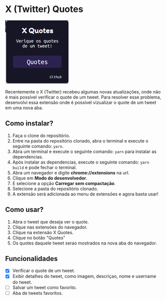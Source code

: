 # X (Twitter) Quotes
<img src="/public/x-quotes.png" alt="image da extensão">
<p>
  Recentemente o X (Twitter) recebeu algumas novas atualizações, onde não é mais possível
  verificar o quote de um tweet. Para resolver esse problema, desenvolvi essa extensão
  onde é possível vizualizar o quote de um tweet em uma nova aba.
</p>

## Como instalar?
1. Faça o clone do repositório.
2. Entre na pasta do repositório clonado, abra o terminal e execute o seguinte comando: `yarn`.
3. Abra um terminal e execute o seguinte comando: `yarn` para instalar as dependencias.
4. Após instalar as dependencias, execute o seguinte comando: `yarn build` e pode fechar o terminal.
5. Abra um navegador e digite **chrome://extensions** na url.
6. Clique em **Modo do desenvolvedor**.
7. E selecione a opção **Carregar sem compactação**.
8. Selecione a pasta do repositório clonado.
9. A extensão será adicionada ao menu de extensões e agora basta usar!

## Como usar?
1. Abra o tweet que deseja ver o quote.
2. Clique nas extensões do navegador.
3. Clique na extensão X Quotes.
4. Clique no botão "Quotes"
5. Os quotes daquele tweet serao mostrados na nova aba do navegador.

## Funcionalidades
- [x] Verificar o quote de um tweet.
- [x] Exibir detalhes do tweet, como imagem, descriçao, nome e username do tweet.
- [ ] Salvar um tweet como favorito.
- [ ] Aba de tweets favoritos.